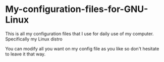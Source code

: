 # My-configuration-files-for-GNU-Linux
This is all my configuration files that I use for daily use of my computer. Specifically my Linux distro 

You can modify all you want on my config file as you like
so don't hesitate to leave it that way.
